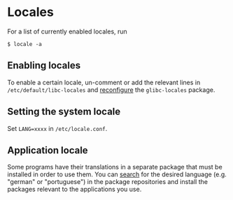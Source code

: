 # Locales

For a list of currently enabled locales, run

```
$ locale -a
```

## Enabling locales

To enable a certain locale, un-comment or add the relevant lines in
`/etc/default/libc-locales` and [reconfigure](../xbps/index.md) the
`glibc-locales` package.

## Setting the system locale

Set `LANG=xxxx` in `/etc/locale.conf`.

## Application locale

Some programs have their translations in a separate package that must be
installed in order to use them. You can [search](../xbps/files-and-packages.md)
for the desired language (e.g. "german" or "portuguese") in the package
repositories and install the packages relevant to the applications you use.
